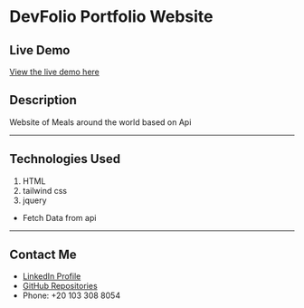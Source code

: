 # DevFolio Portfolio  Website

## Live Demo
[View the live demo here](https://mohamed99-ahmed.github.io/Meals/)

## Description
Website of Meals around the world based on  Api 
___

## Technologies Used
1. HTML
2. tailwind css
3.  jquery
   * Fetch Data from api
   
___
## Contact Me
- [LinkedIn Profile](https://www.linkedin.com/feed/)
- [GitHub Repositories](https://github.com/Mohamed99-Ahmed?tab=repositories)
- Phone: +20 103 308 8054




